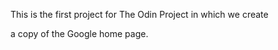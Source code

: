 This is the first project for The Odin Project in which we create 

a copy of the Google home page.  